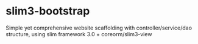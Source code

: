 # slim3-bootstrap
Simple yet comprehensive website scaffolding with controller/service/dao structure, using slim framework 3.0 + coreorm/slim3-view
